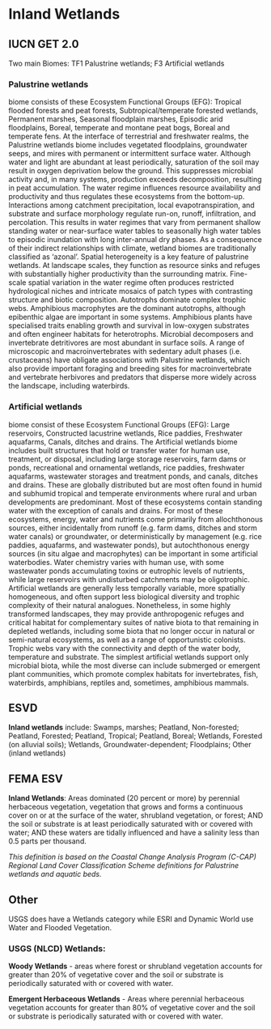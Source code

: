 # Inland Wetlands

## IUCN GET 2.0

Two main Biomes: TF1 Palustrine wetlands; F3 Artificial wetlands

### Palustrine wetlands

biome consists of these Ecosystem Functional Groups (EFG): Tropical flooded forests and peat forests, Subtropical/temperate forested wetlands, Permanent marshes, Seasonal floodplain marshes, Episodic arid floodplains, Boreal, temperate and montane peat bogs, Boreal and temperate fens. At the interface of terrestrial and freshwater realms, the Palustrine wetlands biome includes vegetated floodplains, groundwater seeps, and mires with permanent or intermittent surface water. Although water and light are abundant at least periodically, saturation of the soil may result in oxygen deprivation below the ground. This suppresses microbial activity and, in many systems, production exceeds decomposition, resulting in peat accumulation. The water regime influences resource availability and productivity and thus regulates these ecosystems from the bottom-up. Interactions among catchment precipitation, local evapotranspiration, and substrate and surface morphology regulate run-on, runoff, infiltration, and percolation. This results in water regimes that vary from permanent shallow standing water or near-surface water tables to seasonally high water tables to episodic inundation with long inter-annual dry phases. As a consequence of their indirect relationships with climate, wetland biomes are traditionally classified as ‘azonal’. Spatial heterogeneity is a key feature of palustrine wetlands. At landscape scales, they function as resource sinks and refuges with substantially higher productivity than the surrounding matrix. Fine-scale spatial variation in the water regime often produces restricted hydrological niches and intricate mosaics of patch types with contrasting structure and biotic composition. Autotrophs dominate complex trophic webs. Amphibious macrophytes are the dominant autotrophs, although epibenthic algae are important in some systems. Amphibious plants have specialised traits enabling growth and survival in low-oxygen substrates and often engineer habitats for heterotrophs. Microbial decomposers and invertebrate detritivores are most abundant in surface soils. A range of microscopic and macroinvertebrates with sedentary adult phases (i.e. crustaceans) have obligate associations with Palustrine wetlands, which also provide important foraging and breeding sites for macroinvertebrate and vertebrate herbivores and predators that disperse more widely across the landscape, including waterbirds.

### Artificial wetlands

biome consist of these Ecosystem Functional Groups (EFG): Large reservoirs, Constructed lacustrine wetlands, Rice paddies, Freshwater aquafarms, Canals, ditches and drains. The Artificial wetlands biome includes built structures that hold or transfer water for human use, treatment, or disposal, including large storage reservoirs, farm dams or ponds, recreational and ornamental wetlands, rice paddies, freshwater aquafarms, wastewater storages and treatment ponds, and canals, ditches and drains. These are globally distributed but are most often found in humid and subhumid tropical and temperate environments where rural and urban developments are predominant. Most of these ecosystems contain standing water with the exception of canals and drains. For most of these ecosystems, energy, water and nutrients come primarily from allochthonous sources, either incidentally from runoff (e.g. farm dams, ditches and storm water canals) or groundwater, or deterministically by management (e.g. rice paddies, aquafarms, and wastewater ponds), but autochthonous energy sources (in situ algae and macrophytes) can be important in some artificial waterbodies. Water chemistry varies with human use, with some wastewater ponds accumulating toxins or eutrophic levels of nutrients, while large reservoirs with undisturbed catchments may be oligotrophic. Artificial wetlands are generally less temporally variable, more spatially homogeneous, and often support less biological diversity and trophic complexity of their natural analogues. Nonetheless, in some highly transformed landscapes, they may provide anthropogenic refuges and critical habitat for complementary suites of native biota to that remaining in depleted wetlands, including some biota that no longer occur in natural or semi-natural ecosystems, as well as a range of opportunistic colonists. Trophic webs vary with the connectivity and depth of the water body, temperature and substrate. The simplest artificial wetlands support only microbial biota, while the most diverse can include submerged or emergent plant communities, which promote complex habitats for invertebrates, fish, waterbirds, amphibians, reptiles and, sometimes, amphibious mammals.

## ESVD

**Inland wetlands** include: Swamps, marshes; Peatland, Non-forested; Peatland, Forested; Peatland, Tropical; Peatland, Boreal; Wetlands, Forested (on alluvial soils); Wetlands, Groundwater-dependent; Floodplains; Other (inland wetlands)

## FEMA ESV

**Inland Wetlands**: Areas dominated (20 percent or more) by perennial herbaceous vegetation, vegetation that grows and forms a continuous cover on or at the surface of the water, shrubland vegetation, or forest; AND the soil or substrate is at least periodically saturated with or covered with water; AND these waters are tidally influenced and have a salinity less than 0.5 parts per thousand.

_This definition is based on the Coastal Change Analysis Program (C-CAP) Regional Land Cover Classification Scheme definitions for Palustrine wetlands and aquatic beds._

## Other

USGS does have a Wetlands category while ESRI and Dynamic World use Water and Flooded Vegetation.

### USGS (NLCD) Wetlands: &#x20;

**Woody Wetlands** - areas where forest or shrubland vegetation accounts for greater than 20% of vegetative cover and the soil or substrate is periodically saturated with or covered with water.&#x20;

**Emergent Herbaceous Wetlands** - Areas where perennial herbaceous vegetation accounts for greater than 80% of vegetative cover and the soil or substrate is periodically saturated with or covered with water.&#x20;
